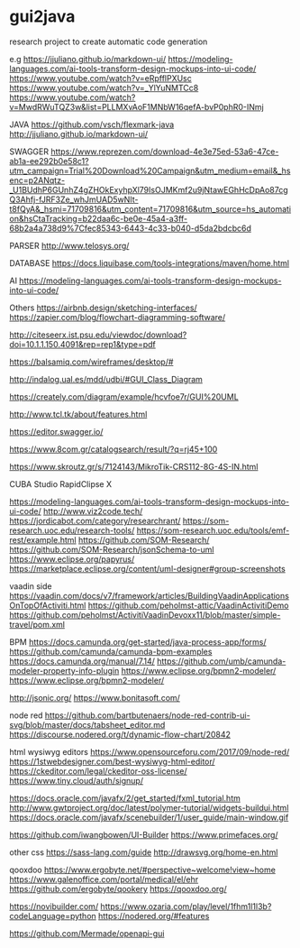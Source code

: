 # gui2java


research project to create automatic code generation 


e.g 
https://jjuliano.github.io/markdown-ui/ 
https://modeling-languages.com/ai-tools-transform-design-mockups-into-ui-code/
https://www.youtube.com/watch?v=eRpfflPXUsc
https://www.youtube.com/watch?v=_YlYuNMTCc8
https://www.youtube.com/watch?v=MwdRWuTQZ3w&list=PLLMXvAoF1MNbW16qefA-bvP0phR0-INmj

JAVA 
https://github.com/vsch/flexmark-java
http://jjuliano.github.io/markdown-ui/

SWAGGER
https://www.reprezen.com/download-4e3e75ed-53a6-47ce-ab1a-ee292b0e58c1?utm_campaign=Trial%20Download%20Campaign&utm_medium=email&_hsenc=p2ANqtz-_U1BUdhP6GUnhZ4gZHOkExyhpXl79IsOJMKmf2u9jNtawEGhHcDpAo87cgQ3Ahfj-fJRF3Ze_whJmUAD5wNIt-t8fQyA&_hsmi=71709816&utm_content=71709816&utm_source=hs_automation&hsCtaTracking=b22daa6c-be0e-45a4-a3ff-68b2a4a738d9%7Cfec85343-6443-4c33-b040-d5da2bdcbc6d

PARSER 
http://www.telosys.org/

DATABASE
https://docs.liquibase.com/tools-integrations/maven/home.html

AI
https://modeling-languages.com/ai-tools-transform-design-mockups-into-ui-code/

Others 
https://airbnb.design/sketching-interfaces/
https://zapier.com/blog/flowchart-diagramming-software/

http://citeseerx.ist.psu.edu/viewdoc/download?doi=10.1.1.150.4091&rep=rep1&type=pdf

https://balsamiq.com/wireframes/desktop/#

http://indalog.ual.es/mdd/udbi/#GUI_Class_Diagram

https://creately.com/diagram/example/hcvfoe7r/GUI%20UML

http://www.tcl.tk/about/features.html

https://editor.swagger.io/




https://www.8com.gr/catalogsearch/result/?q=rj45+100

https://www.skroutz.gr/s/7124143/MikroTik-CRS112-8G-4S-IN.html


CUBA Studio 
RapidClipse X


https://modeling-languages.com/ai-tools-transform-design-mockups-into-ui-code/
http://www.viz2code.tech/
https://jordicabot.com/category/researchrant/
https://som-research.uoc.edu/research-tools/
https://som-research.uoc.edu/tools/emf-rest/example.html
https://github.com/SOM-Research/
https://github.com/SOM-Research/jsonSchema-to-uml
https://www.eclipse.org/papyrus/
https://marketplace.eclipse.org/content/uml-designer#group-screenshots



vaadin side 
https://vaadin.com/docs/v7/framework/articles/BuildingVaadinApplicationsOnTopOfActiviti.html
https://github.com/peholmst-attic/VaadinActivitiDemo
https://github.com/peholmst/ActivitiVaadinDevoxx11/blob/master/simple-travel/pom.xml

BPM
https://docs.camunda.org/get-started/java-process-app/forms/
https://github.com/camunda/camunda-bpm-examples
https://docs.camunda.org/manual/7.14/
https://github.com/umb/camunda-modeler-property-info-plugin
https://www.eclipse.org/bpmn2-modeler/
https://www.eclipse.org/bpmn2-modeler/

http://jsonic.org/
https://www.bonitasoft.com/

node red
https://github.com/bartbutenaers/node-red-contrib-ui-svg/blob/master/docs/tabsheet_editor.md
https://discourse.nodered.org/t/dynamic-flow-chart/20842

html wysiwyg editors
https://www.opensourceforu.com/2017/09/node-red/
https://1stwebdesigner.com/best-wysiwyg-html-editor/
https://ckeditor.com/legal/ckeditor-oss-license/
https://www.tiny.cloud/auth/signup/

https://docs.oracle.com/javafx/2/get_started/fxml_tutorial.htm
http://www.gwtproject.org/doc/latest/polymer-tutorial/widgets-buildui.html
https://docs.oracle.com/javafx/scenebuilder/1/user_guide/main-window.gif

https://github.com/iwangbowen/UI-Builder
https://www.primefaces.org/

other 
css 
https://sass-lang.com/guide
http://drawsvg.org/home-en.html


qooxdoo 
https://www.ergobyte.net/#perspective~welcome!view~home
https://www.galenoffice.com/portal/medical/el/ehr
https://github.com/ergobyte/qookery
https://qooxdoo.org/

https://novibuilder.com/ 
https://www.ozaria.com/play/level/1fhm1l1l3b?codeLanguage=python
https://nodered.org/#features

https://github.com/Mermade/openapi-gui
